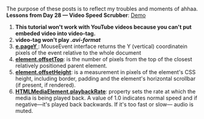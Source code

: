 The purpose of these posts is to reflect my troubles and moments of ahhaa.
<strong>Lessons from Day 28 &mdash; Video Speed Scrubber</strong>:
<a href="http://www.anuvi.me/javascript30/day28.html" target="_blank" title="Demo-Day 28" rel="external">Demo</a>
<ol>
	<li><strong>This tutorial won't work with YouTube videos because you can't put embeded video into video-tag.</strong></li>
	<li><strong>video-tag won't play <em>.avi-format</em></strong></li>
	<li><a href="https://developer.mozilla.org/en-US/docs/Web/API/MouseEvent/pageY" target="_blank" title="MDN source" rel="external"><strong>e.pageY </strong></a>: MouseEvent interface returns the Y (vertical) coordinatein pixels of the event relative to the whole document</li>
	<li><a href="https://developer.mozilla.org/en-US/docs/Web/API/HTMLElement/offsetTop" target="_blank" title="MDN source" rel="external"><strong>element.offsetTop</strong></a>: is the number of pixels from the top of the closest relatively positioned parent element</a>.</li>
	<li> <a href="https://developer.mozilla.org/en-US/docs/Web/API/HTMLElement/offsetHeight" target="_blank" title="MDN sourde" rel="external"><strong>element.offsetHeight</strong></a>: is a measurement in pixels of the element's CSS height, including border, padding and the element's horizontal scrollbar (if present, if rendered)</a>.</li>
	<li><a href="https://developer.mozilla.org/en-US/docs/Web/API/HTMLMediaElement/playbackRate" target="_blank" title="MDN source" rel="relative"><strong>HTMLMediaElement.playbackRate</strong></a>: property sets the rate at which the media is being played back. A value of 1.0 indicates normal speed and if negative&mdash;it's played back backwards. If it's too fast or slow&mdash; audio is muted.</li>

</ol>
